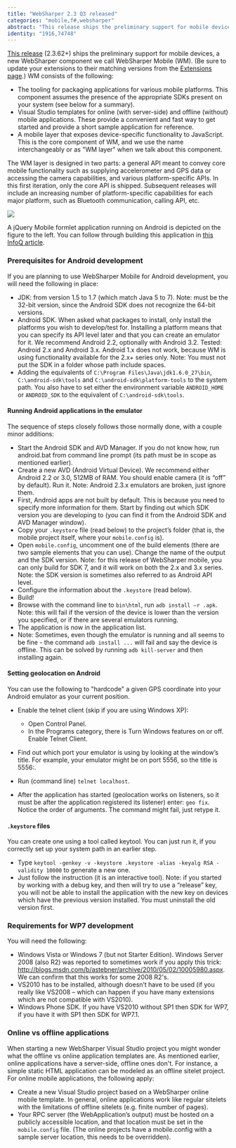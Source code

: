 ```yaml
---
title: "WebSharper 2.3 Q3 released"
categories: "mobile,f#,websharper"
abstract: "This release ships the preliminary support for mobile devices, a new WebSharper component we call WebSharper Mobile. [more...]"
identity: "1916,74748"
---
```

[This release](http://websharper.com/latest/ws2) (2.3.62+) ships the preliminary support for mobile devices, a new WebSharper component we call WebSharper Mobile (WM). (Be sure to update your extensions to their matching versions from the [Extensions page](http://websharper.com/extensions).) WM consists of the following:

 * The tooling for packaging applications for various mobile platforms. This component assumes the presence of the appropriate SDKs present on your system (see below for a summary).
 * Visual Studio templates for online (with server-side) and offline (without) mobile applications. These provide a convenient and fast way to get started and provide a short sample application for reference.
 * A mobile layer that exposes device-specific functionality to JavaScript. This is the core component of WM, and we use the name interchangeably or as "WM layer" when we talk about this component.

The WM layer is designed in two parts: a general API meant to convey core mobile functionality such as supplying accelerometer and GPS data or accessing the camera capabilities, and various platform-specific APIs. In this first iteration, only the core API is shipped. Subsequent releases will include an increasing number of platform-specific capabilities for each major platform, such as Bluetooth communication, calling API, etc.

<img src="/assets/figure3.jpg">

A jQuery Mobile formlet application running on Android is depicted on the figure to the left. You can follow through building this application in [this InfoQ article](http://www.infoq.com/articles/WebSharper).

### Prerequisites for Android development

If you are planning to use WebSharper Mobile for Android development, you will need the following in place:

 * JDK: from version 1.5 to 1.7 (which match Java 5 to 7). Note: must be the 32-bit version, since the Android SDK does not recognize the 64-bit versions.
 * Android SDK. When asked what packages to install, only install the platforms you wish to develop/test for. Installing a platform means that you can specify its API level later and that you can create an emulator for it. We recommend Android 2.2, optionally with Android 3.2. Tested: Android 2.x and Android 3.x. Android 1.x does not work, because WM is using functionality available for the 2.x+ series only. Note: You must not put the SDK in a folder whose path include spaces.
 * Adding the equivalents of `C:\Program Files\Java\jdk1.6.0_27\bin`, `C:\android-sdk\tools` and `C:\android-sdk\platform-tools` to the system path. You also have to set either the environment variable `ANDROID_HOME` or `ANDROID_SDK` to the equivalent of `C:\android-sdk\tools`.

#### Running Android applications in the emulator

The sequence of steps closely follows those normally done, with a couple minor additions:

 * Start the Android SDK and AVD Manager. If you do not know how, run android.bat from command line prompt (its path must be in scope as mentioned earlier).
 * Create a new AVD (Android Virtual Device). We recommend either Android 2.2 or 3.0, 512MB of RAM. You should enable camera (it is “off” by default). Run it. Note: Android 2.3.x emulators are broken, just ignore them.
 * First, Android apps are not built by default. This is because you need to specify more information for them. Start by finding out which SDK version you are developing to (you can find it from the Android SDK and AVD Manager window).
 * Copy your `.keystore` file (read below) to the project’s folder (that is, the mobile project itself, where your `mobile.config` is).
 * Open `mobile.config`, uncomment one of the build elements (there are two sample elements that you can use). Change the name of the output and the SDK version. Note: for this release of WebSharper mobile, you can only build for SDK 7, and it will work on both the 2.x and 3.x series. Note: the SDK version is sometimes also referred to as Android API level.
 * Configure the information about the `.keystore` (read below).
 * Build!
 * Browse with the command line to `bin\html`, run `adb install –r .apk`. Note: this will fail if the version of the device is lower than the version you specified, or if there are several emulators running.
 * The application is now in the application list.
 * Note: Sometimes, even though the emulator is running and all seems to be fine - the command `adb install ...` will fail and say the device is offline. This can be solved by running `adb kill-server` and then installing again.

#### Setting geolocation on Android

You can use the following to "hardcode" a given GPS coordinate into your Android emulator as your current position.

 * Enable the telnet client (skip if you are using Windows XP):

    * Open Control Panel.
    * In the Programs category, there is Turn Windows features on or off. Enable Telnet Client.

 * Find out which port your emulator is using by looking at the window’s title. For example, your emulator might be on port 5556, so the title is 5556:.
 * Run (command line) `telnet localhost`.
 * After the application has started (geolocation works on listeners, so it must be after the application registered its listener) enter: `geo fix`. Notice the order of arguments. The command might fail, just retype it.

#### `.keystore` files

You can create one using a tool called keytool. You can just run it, if you correctly set up your system path in an earlier step.

 * Type `keytool -genkey -v -keystore .keystore -alias -keyalg RSA -validity 10000` to generate a new one.
 * Just follow the instruction (it is an interactive tool). Note: if you started by working with a debug key, and then will try to use a “release” key, you will not be able to install the application with the new key on devices which have the previous version installed. You must uninstall the old version first.

### Requirements for WP7 development

You will need the following:

 * Windows Vista or Windows 7 (but not Starter Edition). Windows Server 2008 (also R2) was reported to sometimes work if you apply this trick: http://blogs.msdn.com/b/astebner/archive/2010/05/02/10005980.aspx. We can confirm that this works for some 2008 R2's.
 * VS2010 has to be installed, although doesn’t have to be used (if you really like VS2008 – which can happen if you have many extensions which are not compatible with VS2010).
 * Windows Phone SDK. If you have VS2010 without SP1 then SDK for WP7, if you have it with SP1 then SDK for WP7.1.

### Online vs offline applications

When starting a new WebSharper Visual Studio project you might wonder what the offline vs online application templates are. As mentioned earlier, online applications have a server-side, offline ones don't. For instance, a simple static HTML application can be modeled as an offline sitelet project. For online mobile applications, the following apply:

 * Create a new Visual Studio project based on a WebSharper online mobile template. In general, online applications work like regular sitelets with the limitations of offline sitelets (e.g. finite number of pages).
 * Your RPC server (the WebApplication’s output) must be hosted on a publicly accessible location, and that location must be set in the `mobile.config` file. (The online projects have a mobile.config with a sample server location, this needs to be overridden).
